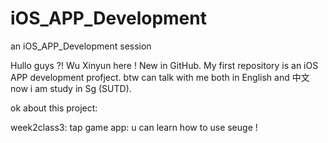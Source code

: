 # iOS_APP_Development
an iOS_APP_Development session

Hullo guys ?! Wu Xinyun here ! New in GitHub. My first repository is an iOS APP development profject.
btw can talk with me both in English and 中文
now i am study in Sg (SUTD).

ok about this project:


week2class3: tap game app: u can learn how to use seuge ! 
